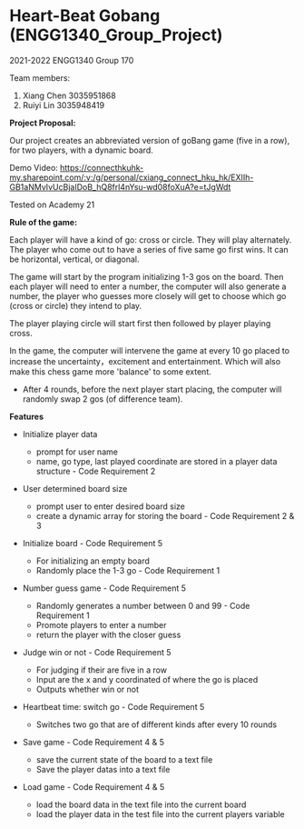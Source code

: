# Heart-Beat Gobang (ENGG1340_Group_Project)
2021-2022 ENGG1340 Group 170

Team members:
1. Xiang Chen 3035951868
2. Ruiyi Lin  3035948419



**Project Proposal:**

Our project creates an abbreviated version of goBang game (five in a row), for two players, with a dynamic board.

Demo Video: https://connecthkuhk-my.sharepoint.com/:v:/g/personal/cxiang_connect_hku_hk/EXIIh-GB1aNMvIvUcBjaIDoB_hQ8frl4nYsu-wd08foXuA?e=tJgWdt

Tested on Academy 21


**Rule of the game:**

Each player will have a kind of go: cross or circle.
They will play alternately.
The player who come out to have a series of five same go first wins. It can be horizontal, vertical, or diagonal.

The game will start by the program initializing 1-3 gos on the board.
Then each player will need to enter a number, the computer will also generate a number, the player who guesses more closely will get to choose which go (cross or circle) they intend to play.

The player playing circle will start first then followed by player playing cross.

In the game, the computer will intervene the game at every 10 go placed to increase the uncertainty，excitement and entertainment.
Which will also make this chess game more 'balance' to some extent.

  - After 4 rounds, before the next player start placing, the computer will randomly swap 2 gos (of difference team).



**Features**

- Initialize player data
  - prompt for user name
  - name, go type, last played coordinate are stored in a player data structure - Code Requirement 2


- User determined board size
  - prompt user to enter desired board size
  - create a dynamic array for storing the board - Code Requirement 2 & 3


- Initialize board - Code Requirement 5

  - For initializing an empty board
  - Randomly place the 1-3 go  - Code Requirement 1


- Number guess game - Code Requirement 5

  - Randomly generates a number between 0 and 99 - Code Requirement 1
  - Promote players to enter a number
  - return the player with the closer guess


- Judge win or not - Code Requirement 5

  - For judging if their are five in a row
  - Input are the x and y coordinated of where the go is placed
  - Outputs whether win or not



- Heartbeat time: switch go - Code Requirement 5

  - Switches two go that are of different kinds after every 10 rounds


- Save game - Code Requirement 4 & 5

  - save the current state of the board to a text file
  - Save the player datas into a text file


- Load game - Code Requirement 4 & 5

  - load the board data in the text file into the current board
  - load the player data in the test file into the current players variable
